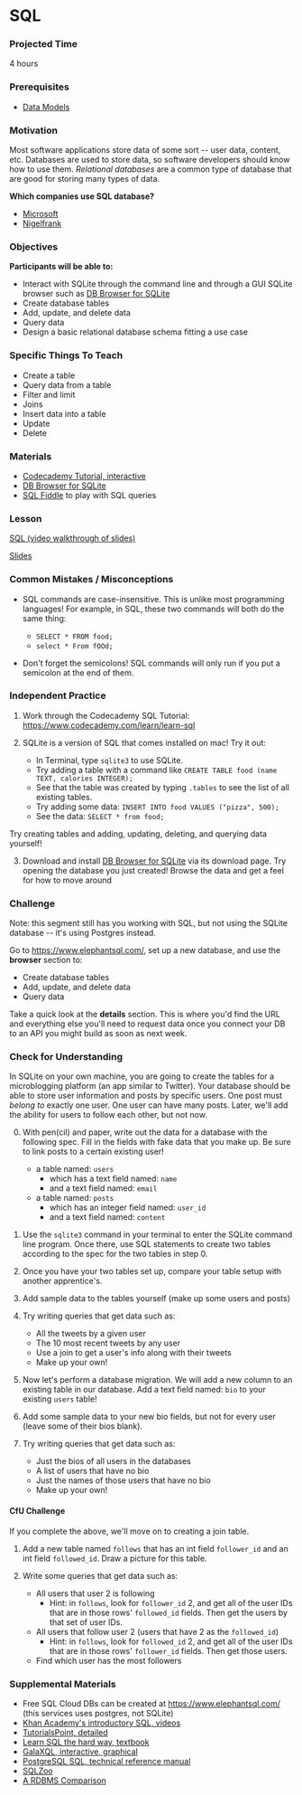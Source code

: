 # SQL

### Projected Time

4 hours

### Prerequisites

- [Data Models](databases/data-models.md)

### Motivation

Most software applications store data of some sort -- user data, content, etc. Databases are used to store data, so software developers should know how to use them. *Relational databases* are a common type of database that are good for storing many types of data.

**Which companies use SQL database?**
- [Microsoft](https://enlyft.com/tech/company/microsoft.com/)
- [Nigelfrank](https://enlyft.com/tech/company/nigelfrank.com/)

### Objectives

**Participants will be able to:**

- Interact with SQLite through the command line and through a GUI SQLite browser such as [DB Browser for SQLite](https://sqlitebrowser.org/)
- Create database tables
- Add, update, and delete data
- Query data
- Design a basic relational database schema fitting a use case

### Specific Things To Teach

- Create a table
- Query data from a table
- Filter and limit
- Joins
- Insert data into a table
- Update
- Delete

### Materials

- [Codecademy Tutorial, interactive](https://www.codecademy.com/learn/learn-sql)
- [DB Browser for SQLite](https://sqlitebrowser.org/)
- [SQL Fiddle](http://sqlfiddle.com/) to play with SQL queries

### Lesson

[SQL (video walkthrough of slides)](https://drive.google.com/file/d/1V0bk3fH_8PsRE3Vz4J3qe3TTiqBClT6y/view)

[Slides](https://docs.google.com/presentation/d/1xK7_t_yJcu4RcBkj0Gv-t5uyBCNr0g4cHKqAJSxNwY0/edit)


### Common Mistakes / Misconceptions
- SQL commands are case-insensitive. This is unlike most programming languages! For example, in SQL, these two commands will both do the same thing:
	- `SELECT * FROM food;`
	- `select * From fOOd;`

- Don't forget the semicolons! SQL commands will only run if you put a semicolon at the end of them.


### Independent Practice

1. Work through the Codecademy SQL Tutorial: https://www.codecademy.com/learn/learn-sql

2. SQLite is a version of SQL that comes installed on mac! Try it out:
	- In Terminal, type `sqlite3` to use SQLite.
	- Try adding a table with a command like `CREATE TABLE food (name TEXT, calories INTEGER);`
	- See that the table was created by typing `.tables` to see the list of all existing tables.
	- Try adding some data: `INSERT INTO food VALUES ("pizza", 500);`
	- See the data: `SELECT * from food;`

Try creating tables and adding, updating, deleting, and querying data yourself!

3. Download and install [DB Browser for SQLite](https://sqlitebrowser.org/) via its download page. Try opening the database you just created! Browse the data and get a feel for how to move around  

### Challenge

Note: this segment still has you working with SQL, but not using the SQLite database -- it's using Postgres instead.

Go to https://www.elephantsql.com/, set up a new database, and use the **browser** section to:

- Create database tables
- Add, update, and delete data
- Query data

Take a quick look at the **details** section. This is where you'd find the URL and everything else you'll need to request data once you connect your DB to an API you might build as soon as next week.

### Check for Understanding

In SQLite on your own machine, you are going to create the tables for a microblogging platform (an app similar to Twitter). Your database should be able to store user information and posts by specific users. One post must *belong to* exactly one user. One user can have many posts. Later, we'll add the ability for users to follow each other, but not now.

0. With pen(cil) and paper, write out the data for a database with the following spec. Fill in the fields with fake data that you make up. Be sure to link posts to a certain existing user!
	- a table named: `users`
		- which has a text field named: `name`
		- and a text field named: `email`
	- a table named: `posts`
		- which has an integer field named: `user_id`
		- and a text field named: `content`

1. Use the `sqlite3` command in your terminal to enter the SQLite command line program. Once there, use SQL statements to create two tables according to the spec for the two tables in step 0.

2. Once you have your two tables set up, compare your table setup with another apprentice's.

3. Add sample data to the tables yourself (make up some users and posts)

4. Try writing queries that get data such as:
	- All the tweets by a given user
	- The 10 most recent tweets by any user
	- Use a join to get a user's info along with their tweets
	- Make up your own!

5. Now let's perform a database migration. We will add a new column to an existing table in our database. Add a text field named: `bio` to your existing `users` table! 

6. Add some sample data to your new bio fields, but not for every user (leave some of their bios blank). 

7. Try writing queries that get data such as:
	- Just the bios of all users in the databases
	- A list of users that have no bio 
	- Just the names of those users that have no bio
	- Make up your own!

#### CfU Challenge 

If you complete the above, we'll move on to creating a join table.

1. Add a new table named `follows` that has an int field `follower_id` and an int field `followed_id`. Draw a picture for this table.

2. Write some queries that get data such as:
	- All users that user 2 is following 
		- Hint: in `follows`, look for `follower_id` 2, and get all of the user IDs that are in those rows' `followed_id` fields. Then get the users by that set of user IDs.
	- All users that follow user 2 (users that have 2 as the `followed_id`)
		- Hint: in `follows`, look for `followed_id` 2, and get all of the user IDs that are in those rows' `follower_id` fields. Then get those users.
	- Find which user has the most followers
	
### Supplemental Materials

- Free SQL Cloud DBs can be created at https://www.elephantsql.com/ (this services uses postgres, not SQLite)
- [Khan Academy's introductory SQL, videos](https://www.khanacademy.org/computing/computer-programming/sql/sql-basics/v/welcome-to-sql)
- [TutorialsPoint, detailed](https://www.tutorialspoint.com/sql/)
- [Learn SQL the hard way, textbook](https://learncodethehardway.org/sql/)
- [GalaXQL, interactive, graphical](http://sol.gfxile.net/galaxql.html)
- [PostgreSQL SQL, technical reference manual](https://www.postgresql.org/docs/current/static/sql.html)
- [SQLZoo](https://sqlzoo.net/wiki/SQL_Tutorial)
- [A RDBMS Comparison](https://www.digitalocean.com/community/tutorials/sqlite-vs-mysql-vs-postgresql-a-comparison-of-relational-database-management-systems)
